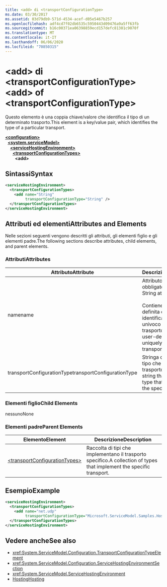 ```yaml
---
title: <add> di <transportConfigurationType>
ms.date: 03/30/2017
ms.assetid: 03d79db9-571d-4534-acef-d05e5467b257
ms.openlocfilehash: adf4cd7f02db6535c5950443d09476a9a5ff63fb
ms.sourcegitcommit: b16c00371ea06398859ecd157defc81301c9070f
ms.translationtype: MT
ms.contentlocale: it-IT
ms.lasthandoff: 06/06/2020
ms.locfileid: "70850315"
---
```

# <a name="add-of-transportconfigurationtype"></a><span data-ttu-id="cc43b-102">\<add> di \<transportConfigurationType></span><span class="sxs-lookup"><span data-stu-id="cc43b-102">\<add> of \<transportConfigurationType></span></span>
<span data-ttu-id="cc43b-103">Questo elemento è una coppia chiave/valore che identifica il tipo di un determinato trasporto.</span><span class="sxs-lookup"><span data-stu-id="cc43b-103">This element is a key/value pair, which identifies the type of a particular transport.</span></span>  
  
[**\<configuration>**](../configuration-element.md)\
&nbsp;&nbsp;[**\<system.serviceModel>**](system-servicemodel.md)\
&nbsp;&nbsp;&nbsp;&nbsp;[**\<serviceHostingEnvironment>**](servicehostingenvironment.md)\
&nbsp;&nbsp;&nbsp;&nbsp;&nbsp;&nbsp;[**\<transportConfigurationTypes>**](transportconfigurationtypes.md)\
&nbsp;&nbsp;&nbsp;&nbsp;&nbsp;&nbsp;&nbsp;&nbsp;**\<add>**  
  
## <a name="syntax"></a><span data-ttu-id="cc43b-104">Sintassi</span><span class="sxs-lookup"><span data-stu-id="cc43b-104">Syntax</span></span>  
  
```xml  
<serviceHostingEnvironment>
  <transportConfigurationTypes>
    <add name="String"
         transportConfigurationType="String" />
  </transportConfigurationTypes>
</serviceHostingEnvironment>
```  
  
## <a name="attributes-and-elements"></a><span data-ttu-id="cc43b-105">Attributi ed elementi</span><span class="sxs-lookup"><span data-stu-id="cc43b-105">Attributes and Elements</span></span>  
 <span data-ttu-id="cc43b-106">Nelle sezioni seguenti vengono descritti gli attributi, gli elementi figlio e gli elementi padre.</span><span class="sxs-lookup"><span data-stu-id="cc43b-106">The following sections describe attributes, child elements, and parent elements.</span></span>  
  
### <a name="attributes"></a><span data-ttu-id="cc43b-107">Attributi</span><span class="sxs-lookup"><span data-stu-id="cc43b-107">Attributes</span></span>  
  
|<span data-ttu-id="cc43b-108">Attributo</span><span class="sxs-lookup"><span data-stu-id="cc43b-108">Attribute</span></span>|<span data-ttu-id="cc43b-109">Descrizione</span><span class="sxs-lookup"><span data-stu-id="cc43b-109">Description</span></span>|  
|---------------|-----------------|  
|<span data-ttu-id="cc43b-110">name</span><span class="sxs-lookup"><span data-stu-id="cc43b-110">name</span></span>|<span data-ttu-id="cc43b-111">Attributo stringa obbligatorio.</span><span class="sxs-lookup"><span data-stu-id="cc43b-111">Required String attribute.</span></span><br /><br /> <span data-ttu-id="cc43b-112">Contiene una chiave definita dall'utente che identifica in modo univoco il tipo di trasporto.</span><span class="sxs-lookup"><span data-stu-id="cc43b-112">Contains a user-defined key that uniquely identifies the transport type.</span></span>|  
|<span data-ttu-id="cc43b-113">transportConfigurationType</span><span class="sxs-lookup"><span data-stu-id="cc43b-113">transportConfigurationType</span></span>|<span data-ttu-id="cc43b-114">Stringa contenente il tipo che implementa il trasporto specifico.</span><span class="sxs-lookup"><span data-stu-id="cc43b-114">A string that contains the type that implements the specific transport.</span></span>|  
  
### <a name="child-elements"></a><span data-ttu-id="cc43b-115">Elementi figlio</span><span class="sxs-lookup"><span data-stu-id="cc43b-115">Child Elements</span></span>  
 <span data-ttu-id="cc43b-116">nessuno</span><span class="sxs-lookup"><span data-stu-id="cc43b-116">None</span></span>  
  
### <a name="parent-elements"></a><span data-ttu-id="cc43b-117">Elementi padre</span><span class="sxs-lookup"><span data-stu-id="cc43b-117">Parent Elements</span></span>  
  
|<span data-ttu-id="cc43b-118">Elemento</span><span class="sxs-lookup"><span data-stu-id="cc43b-118">Element</span></span>|<span data-ttu-id="cc43b-119">Descrizione</span><span class="sxs-lookup"><span data-stu-id="cc43b-119">Description</span></span>|  
|-------------|-----------------|  
|[\<transportConfigurationTypes>](transportconfigurationtypes.md)|<span data-ttu-id="cc43b-120">Raccolta di tipi che implementano il trasporto specifico.</span><span class="sxs-lookup"><span data-stu-id="cc43b-120">A collection of types that implement the specific transport.</span></span>|  
  
## <a name="example"></a><span data-ttu-id="cc43b-121">Esempio</span><span class="sxs-lookup"><span data-stu-id="cc43b-121">Example</span></span>  
  
```xml  
<serviceHostingEnvironment>
  <transportConfigurationTypes>
    <add name="net.udp"
         transportConfigurationType="Microsoft.ServiceModel.Samples.Hosting.HostedUdpTransportConfiguration, UdpActivation, Version=1.0.0.0, Culture=neutral, PublicKeyToken=6fa904d2da1848d6" />
  </transportConfigurationTypes>
</serviceHostingEnvironment>
```  
  
## <a name="see-also"></a><span data-ttu-id="cc43b-122">Vedere anche</span><span class="sxs-lookup"><span data-stu-id="cc43b-122">See also</span></span>

- <xref:System.ServiceModel.Configuration.TransportConfigurationTypeElement>
- <xref:System.ServiceModel.Configuration.ServiceHostingEnvironmentSection>
- <xref:System.ServiceModel.ServiceHostingEnvironment>
- [<span data-ttu-id="cc43b-123">Hosting</span><span class="sxs-lookup"><span data-stu-id="cc43b-123">Hosting</span></span>](../../../wcf/feature-details/hosting.md)
